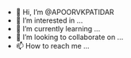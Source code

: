 - 👋 Hi, I’m @APOORVKPATIDAR
- 👀 I’m interested in ...
- 🌱 I’m currently learning ...
- 💞️ I’m looking to collaborate on ...
- 📫 How to reach me ...

<!---
APOORVKPATIDAR/APOORVKPATIDAR is a ✨ special ✨ repository because its `README.md` (this file) appears on your GitHub profile.
You can click the Preview link to take a look at your changes.
--->
